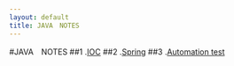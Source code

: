 ```yaml
---
layout: default
title: JAVA　NOTES
---
```


#JAVA　NOTES
##1 .[IOC](http://stamen.iteye.com/blog/1489223/)
##2 .[Spring](http://www.admin10000.com/document/6436.html)
##3 .[Automation test](http://www.cnblogs.com/TankXiao/p/3316355.html)